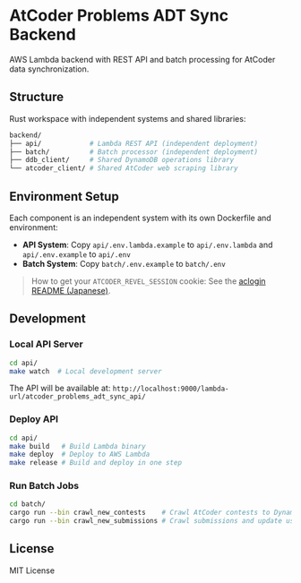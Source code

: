 # AtCoder Problems ADT Sync Backend

AWS Lambda backend with REST API and batch processing for AtCoder data synchronization.

## Structure

Rust workspace with independent systems and shared libraries:

```bash
backend/
├── api/            # Lambda REST API (independent deployment)
├── batch/          # Batch processor (independent deployment)  
├── ddb_client/     # Shared DynamoDB operations library
└── atcoder_client/ # Shared AtCoder web scraping library
```

## Environment Setup

Each component is an independent system with its own Dockerfile and environment:

- **API System**: Copy `api/.env.lambda.example` to `api/.env.lambda` and `api/.env.example` to `api/.env`
- **Batch System**: Copy `batch/.env.example` to `batch/.env`

> How to get your `ATCODER_REVEL_SESSION` cookie: See the [aclogin README (Japanese)](https://github.com/key-moon/aclogin/blob/main/README.md).

## Development

### Local API Server

```bash
cd api/
make watch  # Local development server
```

The API will be available at: `http://localhost:9000/lambda-url/atcoder_problems_adt_sync_api/`

### Deploy API

```bash
cd api/
make build   # Build Lambda binary
make deploy  # Deploy to AWS Lambda
make release # Build and deploy in one step
```

### Run Batch Jobs

```bash
cd batch/
cargo run --bin crawl_new_contests    # Crawl AtCoder contests to DynamoDB
cargo run --bin crawl_new_submissions # Crawl submissions and update user AC data
```

## License

MIT License

